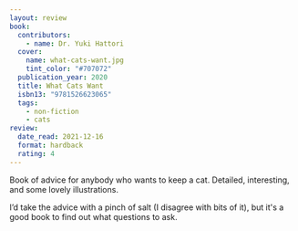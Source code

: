 ```yaml
---
layout: review
book:
  contributors:
    - name: Dr. Yuki Hattori
  cover:
    name: what-cats-want.jpg
    tint_color: "#707072"
  publication_year: 2020
  title: What Cats Want
  isbn13: "9781526623065"
  tags:
    - non-fiction
    - cats
review:
  date_read: 2021-12-16
  format: hardback
  rating: 4
---
```


Book of advice for anybody who wants to keep a cat.
Detailed, interesting, and some lovely illustrations.

I’d take the advice with a pinch of salt (I disagree with bits of it), but it's a good book to find out what questions to ask.

